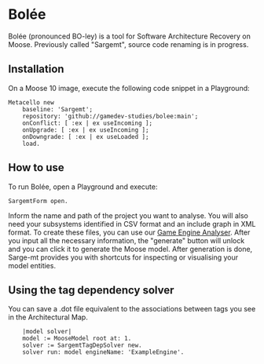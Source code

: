 # Bolée
Bolée (pronounced BO-ley) is a tool for Software Architecture Recovery on Moose. Previously called "Sargemt", source code renaming is in progress.

## Installation
On a Moose 10 image, execute the following code snippet in a Playground:

```Smalltalk
Metacello new
    baseline: 'Sargemt';
    repository: 'github://gamedev-studies/bolee:main';
    onConflict: [ :ex | ex useIncoming ];
    onUpgrade: [ :ex | ex useIncoming ];
    onDowngrade: [ :ex | ex useLoaded ];
    load.
```

## How to use
To run Bolée, open a Playground and execute:

```Smalltalk
SargemtForm open.
```

Inform the name and path of the project you want to analyse. You will also need your subsystems identified in CSV format and an include graph in XML format. To create these files, you can use our [Game Engine Analyser](https://github.com/gamedev-studies/game-engine-analyser). After you input all the necessary information, the "generate" button will unlock and you can click it to generate the Moose model. After generation is done, Sarge-mt provides you with shortcuts for inspecting or visualising your model entities.

## Using the tag dependency solver 
You can save a .dot file equivalent to the associations between tags you see in the Architectural Map.

```Smalltalk
    |model solver|
    model := MooseModel root at: 1.
    solver := SargemtTagDepSolver new.
    solver run: model engineName: 'ExampleEngine'.
```
